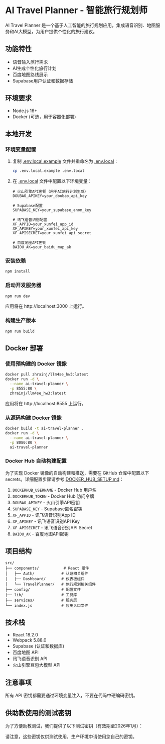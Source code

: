 # AI Travel Planner - 智能旅行规划师

AI Travel Planner 是一个基于人工智能的旅行规划应用，集成语音识别、地图服务和AI大模型，为用户提供个性化的旅行建议。

## 功能特性

- 语音输入旅行需求
- AI生成个性化旅行计划
- 百度地图路线展示
- Supabase用户认证和数据存储

## 环境要求

- Node.js 16+
- Docker (可选，用于容器化部署)

## 本地开发

### 环境变量配置

1. 复制 [.env.local.example](file:///D:/front/LLM4SE_HW3/.env.local.example) 文件并重命名为 [.env.local](file:///D:/front/LLM4SE_HW3/.env.local)：
   ```bash
   cp .env.local.example .env.local
   ```

2. 在 [.env.local](file:///D:/front/LLM4SE_HW3/.env.local) 文件中配置以下环境变量：

   ```
   # 火山引擎API密钥（用于AI旅行计划生成）
   DOUBAO_APIKEY=your_doubao_api_key
   
   # Supabase配置
   SUPABASE_KEY=your_supabase_anon_key
   
   # 讯飞语音识别配置
   XF_APPID=your_xunfei_app_id
   XF_APIKEY=your_xunfei_api_key
   XF_APISECRET=your_xunfei_api_secret
   
   # 百度地图API密钥
   BAIDU_AK=your_baidu_map_ak
   ```

### 安装依赖

```bash
npm install
```

### 启动开发服务器

```bash
npm run dev
```

应用将在 http://localhost:3000 上运行。

### 构建生产版本

```bash
npm run build
```

## Docker 部署

### 使用预构建的 Docker 镜像

```bash
docker pull zhrainj/llm4se_hw3:latest
docker run -d \
  --name ai-travel-planner \
  -p 8555:80 \
  zhrainj/llm4se_hw3:latest
```

应用将在 http://localhost:8555 上运行。

### 从源码构建 Docker 镜像

```bash
docker build -t ai-travel-planner .
docker run -d \
  --name ai-travel-planner \
  -p 8080:80 \
  ai-travel-planner
```

### Docker Hub 自动构建配置

为了实现 Docker 镜像的自动构建和推送，需要在 GitHub 仓库中配置以下 secrets。详细配置步骤请参考 [DOCKER_HUB_SETUP.md](DOCKER_HUB_SETUP.md)：

1. `DOCKERHUB_USERNAME` - Docker Hub 用户名
2. `DOCKERHUB_TOKEN` - Docker Hub 访问令牌
3. `DOUBAO_APIKEY` - 火山引擎API密钥
4. `SUPABASE_KEY` - Supabase匿名密钥
5. `XF_APPID` - 讯飞语音识别App ID
6. `XF_APIKEY` - 讯飞语音识别API Key
7. `XF_APISECRET` - 讯飞语音识别API Secret
8. `BAIDU_AK` - 百度地图API密钥

## 项目结构

```
src/
├── components/           # React 组件
│   ├── Auth/            # 认证相关组件
│   ├── Dashboard/       # 仪表板组件
│   └── TravelPlanner/   # 旅行规划相关组件
├── config/              # 配置文件
├── lib/                 # 工具库
├── services/            # 服务层
└── index.js             # 应用入口文件
```

## 技术栈

- React 18.2.0
- Webpack 5.88.0
- Supabase (认证和数据库)
- 百度地图 API
- 讯飞语音识别 API
- 火山引擎豆包大模型 API

## 注意事项

所有 API 密钥都需要通过环境变量注入，不要在代码中硬编码密钥。

## 供助教使用的测试密钥

为了方便助教测试，我们提供了以下测试密钥（有效期至2026年1月）：

请注意，这些密钥仅供测试使用，生产环境中请使用您自己的密钥。